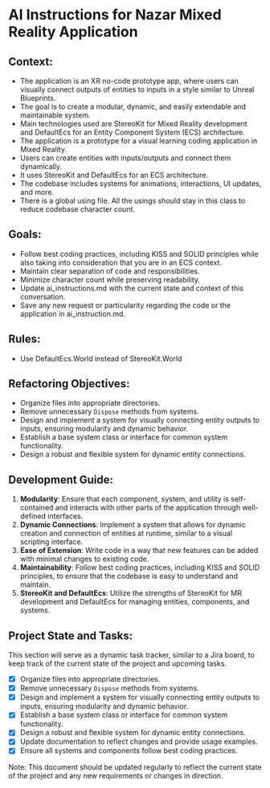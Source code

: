 # AI Instructions for Nazar Mixed Reality Application

## Context:

- The application is an XR no-code prototype app, where users can visually connect outputs of entities to inputs in a
  style similar to Unreal Blueprints.
- The goal is to create a modular, dynamic, and easily extendable and maintainable system.
- Main technologies used are StereoKit for Mixed Reality development and DefaultEcs for an Entity Component System (ECS)
  architecture.
- The application is a prototype for a visual learning coding application in Mixed Reality.
- Users can create entities with inputs/outputs and connect them dynamically.
- It uses StereoKit and DefaultEcs for an ECS architecture.
- The codebase includes systems for animations, interactions, UI updates, and more.
- There is a global using file. All the usings should stay in this class to reduce codebase character count.

## Goals:

- Follow best coding practices, including KISS and SOLID principles while also taking into consideration that you are in
  an ECS context.
- Maintain clear separation of code and responsibilities.
- Minimize character count while preserving readability.
- Update ai_instructions.md with the current state and context of this conversation.
- Save any new request or particularity regarding the code or the application in ai_instruction.md.

## Rules:

- Use DefaultEcs.World instead of StereoKit.World

## Refactoring Objectives:

- Organize files into appropriate directories.
- Remove unnecessary `Dispose` methods from systems.
- Design and implement a system for visually connecting entity outputs to inputs, ensuring modularity and dynamic
  behavior.
- Establish a base system class or interface for common system functionality.
- Design a robust and flexible system for dynamic entity connections.

## Development Guide:

1. **Modularity**: Ensure that each component, system, and utility is self-contained and interacts with other parts of
   the application through well-defined interfaces.
2. **Dynamic Connections**: Implement a system that allows for dynamic creation and connection of entities at runtime,
   similar to a visual scripting interface.
3. **Ease of Extension**: Write code in a way that new features can be added with minimal changes to existing code.
4. **Maintainability**: Follow best coding practices, including KISS and SOLID principles, to ensure that the codebase
   is easy to understand and maintain.
5. **StereoKit and DefaultEcs**: Utilize the strengths of StereoKit for MR development and DefaultEcs for managing
   entities, components, and systems.

## Project State and Tasks:

This section will serve as a dynamic task tracker, similar to a Jira board, to keep track of the current state of the
project and upcoming tasks.

- [x] Organize files into appropriate directories.
- [x] Remove unnecessary `Dispose` methods from systems.
- [x] Design and implement a system for visually connecting entity outputs to inputs, ensuring modularity and dynamic
  behavior.
- [x] Establish a base system class or interface for common system functionality.
- [x] Design a robust and flexible system for dynamic entity connections.
- [x] Update documentation to reflect changes and provide usage examples.
- [x] Ensure all systems and components follow best coding practices.

Note: This document should be updated regularly to reflect the current state of the project and any new requirements or
changes in direction.

```
